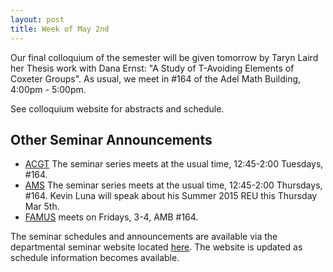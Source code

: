 ```yaml
---
layout: post
title: Week of May 2nd
---
```


Our final colloquium of the semester will be given 
tomorrow by Taryn Laird her Thesis work with Dana Ernst:
"A Study of T-Avoiding Elements of Coxeter Groups".
As usual, we meet in #164 of the Adel Math Building, 4:00pm - 5:00pm.

See colloquium website for abstracts and schedule.

## Other Seminar Announcements ##

- [ACGT](acgtSpring2016) The seminar series meets at the usual time, 12:45-2:00 Tuesdays, #164.
- [AMS](amsSpring2016) The seminar series meets at the usual time, 12:45-2:00 Thursdays, #164.
  	Kevin Luna will speak about his Summer 2015 REU this Thursday Mar 5th.
- [FAMUS](famusSpring2016) meets on Fridays, 3-4, AMB #164.  

The seminar schedules and announcements are available via the departmental seminar website located [here](http://naumathstat.github.io/seminars).
The website is updated as  schedule information becomes available.
